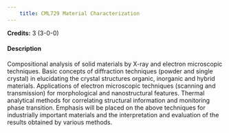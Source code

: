 ```yaml
---
    title: CML729 Material Characterization
---
```

**Credits:** 3 (3-0-0)



#### Description 
Compositional analysis of solid materials by X-ray and electron microscopic techniques. Basic concepts of diffraction techniques (powder and single crystal) in elucidating the crystal structures organic, inorganic and hybrid materials. Applications of electron microscopic techniques (scanning and transmission) for morphological and nanostructural features. Thermal analytical methods for correlating structural information and monitoring phase transition. Emphasis will be placed on the above techniques for industrially important materials and the interpretation and evaluation of the results obtained by various methods.